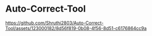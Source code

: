 # Auto-Correct-Tool

https://github.com/Shruthi2803/Auto-Correct-Tool/assets/123000182/8d56f819-0b08-4f56-8d51-c6176864cc9a


